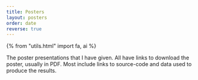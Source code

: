 ```yaml
---
title: Posters
layout: posters
order: date
reverse: true
---
```


{% from "utils.html" import fa, ai %}

The poster presentations that I have given.
All have links to download the poster, usually in PDF.
Most include links to source-code and data used to produce the results.
